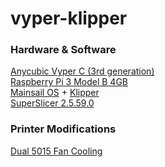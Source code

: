# vyper-klipper

### Hardware & Software
[Anycubic Vyper C (3rd generation)](https://www.anycubic.com/products/anycubic-vyper)<br />
[Raspberry Pi 3 Model B 4GB](https://www.raspberrypi.com/products/raspberry-pi-3-model-b/)<br />
[Mainsail OS](https://docs.mainsail.xyz/) + [Klipper](https://www.klipper3d.org/)<br />
[SuperSlicer 2.5.59.0](https://github.com/supermerill/SuperSlicer)

### Printer Modifications<br />
[Dual 5015 Fan Cooling](https://www.thingiverse.com/thing:5201567)
